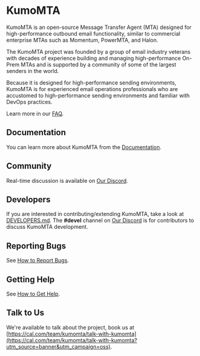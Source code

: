 # KumoMTA

KumoMTA is an open-source Message Transfer Agent (MTA) designed for high-performance outbound email functionality, similar to commercial enterprise MTAs such as Momentum, PowerMTA, and Halon.

The KumoMTA project was founded by a group of email industry veterans with decades of experience building and managing high-performance On-Prem MTAs and is supported by a community of some of the largest senders in the world.

Because it is designed for high-performance sending environments, KumoMTA is for experienced email operations professionals who are accustomed to high-performance sending environments and familiar with DevOps practices.

Learn more in our [FAQ](https://docs.kumomta.com/faq/).

## Documentation

You can learn more about KumoMTA from the [Documentation](https://docs.kumomta.com/).

## Community

Real-time discussion is available on [Our Discord](https://kumomta.com/discord).

## Developers

If you are interested in contributing/extending KumoMTA, take a look at
[DEVELOPERS.md](DEVELOPERS.md). The **#devel** channel on [Our Discord](https://kumomta.com/discord) is for contributors to discuss KumoMTA development.

## Reporting Bugs

See [How to Report Bugs](https://docs.kumomta.com/userguide/general/report/).

## Getting Help

See [How to Get Help](https://docs.kumomta.com/userguide/general/get_help/).

## Talk to Us

We're available to talk about the project, book us at [https://cal.com/team/kumomta/talk-with-kumomta](https://cal.com/team/kumomta/talk-with-kumomta?utm_source=banner&utm_campaign=oss).
